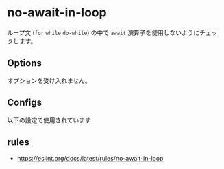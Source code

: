 # no-await-in-loop

ループ文 (`for` `while` `do-while`) の中で `await` 演算子を使用しないようにチェックします。

## Options

オプションを受け入れません。

## Configs

以下の設定で使用されています

## rules

- https://eslint.org/docs/latest/rules/no-await-in-loop
